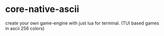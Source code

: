 # core-native-ascii
create your own game-engine with just lua for terminal. (TUI based games in ascii 256 colors) 
